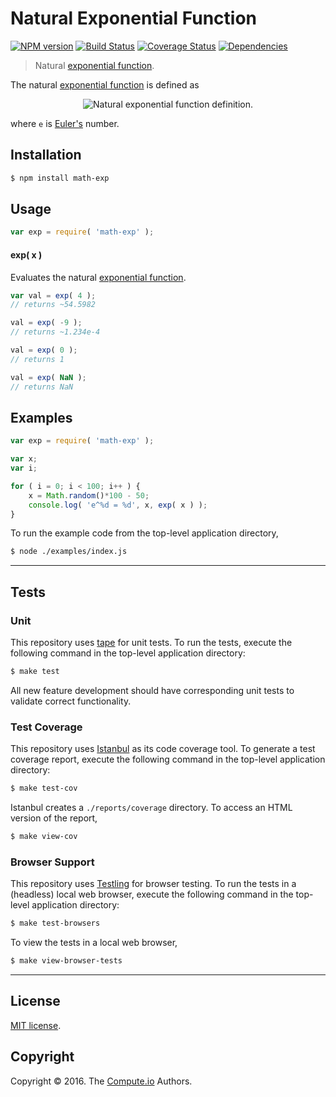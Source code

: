 Natural Exponential Function
===
[![NPM version][npm-image]][npm-url] [![Build Status][build-image]][build-url] [![Coverage Status][coverage-image]][coverage-url] [![Dependencies][dependencies-image]][dependencies-url]

> Natural [exponential function][exponential-function].

The natural [exponential function][exponential-function] is defined as

<div class="equation" align="center" data-raw-text="y = e^x" data-equation="eq:natural_exponential_function">
	<img src="" alt="Natural exponential function definition.">
	<br>
</div>

where `e` is [Euler's][eulers-number] number.


## Installation

``` bash
$ npm install math-exp
```


## Usage

``` javascript
var exp = require( 'math-exp' );
```

#### exp( x )

Evaluates the natural [exponential function][exponential-function].

``` javascript
var val = exp( 4 );
// returns ~54.5982

val = exp( -9 );
// returns ~1.234e-4

val = exp( 0 );
// returns 1

val = exp( NaN );
// returns NaN
```


## Examples

``` javascript
var exp = require( 'math-exp' );

var x;
var i;

for ( i = 0; i < 100; i++ ) {
	x = Math.random()*100 - 50;
	console.log( 'e^%d = %d', x, exp( x ) );
}
```

To run the example code from the top-level application directory,

``` bash
$ node ./examples/index.js
```


---
## Tests

### Unit

This repository uses [tape][tape] for unit tests. To run the tests, execute the following command in the top-level application directory:

``` bash
$ make test
```

All new feature development should have corresponding unit tests to validate correct functionality.


### Test Coverage

This repository uses [Istanbul][istanbul] as its code coverage tool. To generate a test coverage report, execute the following command in the top-level application directory:

``` bash
$ make test-cov
```

Istanbul creates a `./reports/coverage` directory. To access an HTML version of the report,

``` bash
$ make view-cov
```


### Browser Support

This repository uses [Testling][testling] for browser testing. To run the tests in a (headless) local web browser, execute the following command in the top-level application directory:

``` bash
$ make test-browsers
```

To view the tests in a local web browser,

``` bash
$ make view-browser-tests
```

<!-- [![browser support][browsers-image]][browsers-url] -->


---
## License

[MIT license](http://opensource.org/licenses/MIT).


## Copyright

Copyright &copy; 2016. The [Compute.io][compute-io] Authors.


[npm-image]: http://img.shields.io/npm/v/math-exp.svg
[npm-url]: https://npmjs.org/package/math-exp

[build-image]: http://img.shields.io/travis/math-io/exp/master.svg
[build-url]: https://travis-ci.org/math-io/exp

[coverage-image]: https://img.shields.io/codecov/c/github/math-io/exp/master.svg
[coverage-url]: https://codecov.io/github/math-io/exp?branch=master

[dependencies-image]: http://img.shields.io/david/math-io/exp.svg
[dependencies-url]: https://david-dm.org/math-io/exp

[dev-dependencies-image]: http://img.shields.io/david/dev/math-io/exp.svg
[dev-dependencies-url]: https://david-dm.org/dev/math-io/exp

[github-issues-image]: http://img.shields.io/github/issues/math-io/exp.svg
[github-issues-url]: https://github.com/math-io/exp/issues

[tape]: https://github.com/substack/tape
[istanbul]: https://github.com/gotwarlost/istanbul
[testling]: https://ci.testling.com

[compute-io]: https://github.com/compute-io/
[exponential-function]: https://en.wikipedia.org/wiki/Exponential_function
[eulers-number]: https://en.wikipedia.org/wiki/E_(mathematical_constant)
